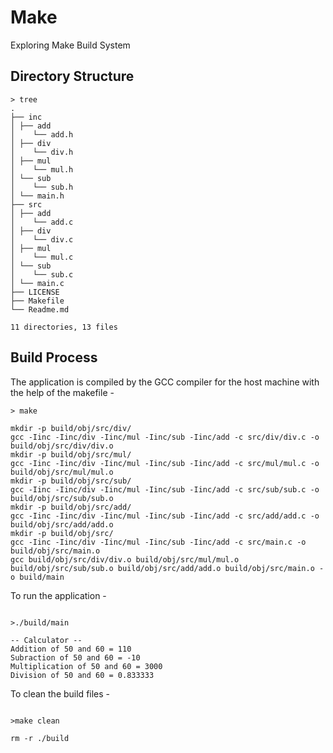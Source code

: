 # Make
Exploring Make Build System

## Directory Structure
```shell
> tree
.
├── inc
│ ├── add
│	 └── add.h
│ ├── div
│	 └── div.h
│ ├── mul
│	 └── mul.h
│ └── sub
│	 └── sub.h
│ └── main.h
├── src
│ ├── add
│	 └── add.c
│ ├── div
│	 └── div.c
│ ├── mul
│	 └── mul.c
│ └── sub
│	 └── sub.c
│ └── main.c
├── LICENSE
├── Makefile
└── Readme.md

11 directories, 13 files
```
## Build Process

The application is compiled by the GCC compiler for the host machine with the help of the makefile -

```shell
> make

mkdir -p build/obj/src/div/
gcc -Iinc -Iinc/div -Iinc/mul -Iinc/sub -Iinc/add -c src/div/div.c -o build/obj/src/div/div.o
mkdir -p build/obj/src/mul/
gcc -Iinc -Iinc/div -Iinc/mul -Iinc/sub -Iinc/add -c src/mul/mul.c -o build/obj/src/mul/mul.o
mkdir -p build/obj/src/sub/
gcc -Iinc -Iinc/div -Iinc/mul -Iinc/sub -Iinc/add -c src/sub/sub.c -o build/obj/src/sub/sub.o
mkdir -p build/obj/src/add/
gcc -Iinc -Iinc/div -Iinc/mul -Iinc/sub -Iinc/add -c src/add/add.c -o build/obj/src/add/add.o
mkdir -p build/obj/src/
gcc -Iinc -Iinc/div -Iinc/mul -Iinc/sub -Iinc/add -c src/main.c -o build/obj/src/main.o
gcc build/obj/src/div/div.o build/obj/src/mul/mul.o build/obj/src/sub/sub.o build/obj/src/add/add.o build/obj/src/main.o -o build/main
```

To run the application -
```shell

>./build/main

-- Calculator --
Addition of 50 and 60 = 110
Subraction of 50 and 60 = -10
Multiplication of 50 and 60 = 3000
Division of 50 and 60 = 0.833333
```

To clean the build files -
```shell

>make clean

rm -r ./build
```